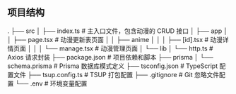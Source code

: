 ## 项目结构

.
├── src
│ ├── index.ts # 主入口文件，包含动漫的 CRUD 接口
│ ├── app
│ │ ├── page.tsx # 动漫更新表页面
│ │ ├── anime
│ │ │ ├── [id].tsx # 动漫详情页面
│ │ │ └── manage.tsx # 动漫管理页面
│ └── lib
│ └── http.ts # Axios 请求封装
├── package.json # 项目依赖和脚本
├── prisma
│ └── schema.prisma # Prisma 数据库模式定义
├── tsconfig.json # TypeScript 配置文件
├── tsup.config.ts # TSUP 打包配置
├── .gitignore # Git 忽略文件配置
└── .env # 环境变量配置
